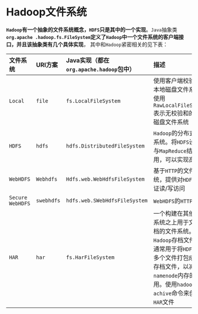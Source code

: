 Hadoop文件系统
============================================================================
**`Hadoop`有一个抽象的文件系统概念，`HDFS`只是其中的一个实现**。`Java`抽象类 **`org.apache
.hadoop.fs.FileSystem`定义了`Hadoop`中一个文件系统的客户端接口，并且该抽象类有几个具体实现**，
其中和`Hadoop`紧密相关的见下表：

| 文件系统 | URI方案 | Java实现（都在`org.apache.hadoop`包中）| 描述 |
|:--------|:-------|:----------------------------------|:-----|
| `Local` | `file` | `fs.LocalFileSystem` | 使用客户端校验和的本地磁盘文件系统。使用`RawLocalFileSystem`表示无校验和的本地磁盘文件系统 |
| `HDFS` | `hdfs` | `hdfs.DistributedFileSystem` | `Hadoop`的分布式文件系统。将`HDFS`设计成与`MapReduce`结合使用，可以实现高性能 |
| `WebHDFS` | `Webhdfs` | `Hdfs.web.WebHdfsFileSystem` | 基于`HTTP`的文件系统，提供对`HDFS`的认证读/写访问 |
| `Secure WebHDFS` | `swebhdfs` | `hdfs.web.SWebHdfsFileSystem` | `WebHDFS`的`HTTPS`版本 |
| `HAR` | `har` | `fs.HarFileSystem` | 一个构建在其他文件系统之上用于文件存档的文件系统。`Hadoop`存档文件系统通常用于将`HDFS`中的多个文件打包成一个存档文件，以减少`namenode`内存的使用。使用`hadoop`的`achive`命令来创建`HAR`文件 |
